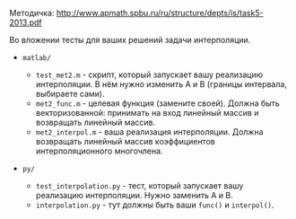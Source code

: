 Методичка: http://www.apmath.spbu.ru/ru/structure/depts/is/task5-2013.pdf

Во вложении тесты для ваших решений задачи интерполяции.

* `matlab/`
  * `test_met2.m` - скрипт, который запускает вашу реализацию интерполяции. В нём нужно изменить A и B (границы интервала, выбираете сами).
  * `met2_func.m` - целевая функция (замените своей). Должна быть векторизованной: принимать на вход линейный массив и возвращать линейный массив.
  * `met2_interpol.m` - ваша реализация интерполяции. Должна возвращать линейный массив коэффициентов интерполяционного многочлена.

* `py/`
  * `test_interpolation.py` - тест, который запускает вашу реализацию интерполяции. Нужно заменить A и B.
  * `interpolation.py` - тут должны быть ваши `func()` и `interpol()`.
